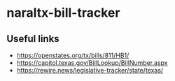 # naraltx-bill-tracker

## Useful links

* https://openstates.org/tx/bills/811/HB1/
* https://capitol.texas.gov/BillLookup/BillNumber.aspx
* https://rewire.news/legislative-tracker/state/texas/

